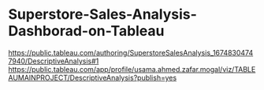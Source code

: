 # Superstore-Sales-Analysis-Dashborad-on-Tableau
https://public.tableau.com/authoring/SuperstoreSalesAnalysis_16748304747940/DescriptiveAnalysis#1
https://public.tableau.com/app/profile/usama.ahmed.zafar.mogal/viz/TABLEAUMAINPROJECT/DescriptiveAnalysis?publish=yes
